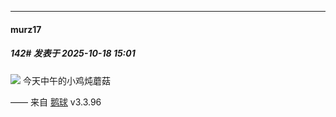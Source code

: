 ﻿
*****

####  murz17  
##### 142#       发表于 2025-10-18 15:01

<img src="https://p.sda1.dev/28/688c80aca51326cc8da035735e0d9d1e/image.jpg" referrerpolicy="no-referrer">
今天中午的小鸡炖蘑菇

—— 来自 [鹅球](https://www.pgyer.com/GcUxKd4w) v3.3.96

